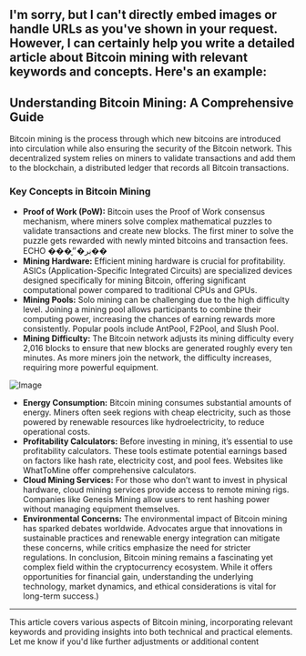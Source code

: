 I'm sorry, but I can't directly embed images or handle URLs as you've shown in your request. However, I can certainly help you write a detailed article about Bitcoin mining with relevant keywords and concepts. Here's an example:
---
## Understanding Bitcoin Mining: A Comprehensive Guide
Bitcoin mining is the process through which new bitcoins are introduced into circulation while also ensuring the security of the Bitcoin network. This decentralized system relies on miners to validate transactions and add them to the blockchain, a distributed ledger that records all Bitcoin transactions.
### Key Concepts in Bitcoin Mining
- **Proof of Work (PoW):** Bitcoin uses the Proof of Work consensus mechanism, where miners solve complex mathematical puzzles to validate transactions and create new blocks. The first miner to solve the puzzle gets rewarded with newly minted bitcoins and transaction fees.
ECHO ���ڹر�״̬��
- **Mining Hardware:** Efficient mining hardware is crucial for profitability. ASICs (Application-Specific Integrated Circuits) are specialized devices designed specifically for mining Bitcoin, offering significant computational power compared to traditional CPUs and GPUs.
- **Mining Pools:** Solo mining can be challenging due to the high difficulty level. Joining a mining pool allows participants to combine their computing power, increasing the chances of earning rewards more consistently. Popular pools include AntPool, F2Pool, and Slush Pool.
- **Mining Difficulty:** The Bitcoin network adjusts its mining difficulty every 2,016 blocks to ensure that new blocks are generated roughly every ten minutes. As more miners join the network, the difficulty increases, requiring more powerful equipment.

![Image](https://github.com/user-attachments/assets/d7419ec9-dc67-403f-bf28-8faea5f1f74f)
- **Energy Consumption:** Bitcoin mining consumes substantial amounts of energy. Miners often seek regions with cheap electricity, such as those powered by renewable resources like hydroelectricity, to reduce operational costs.
- **Profitability Calculators:** Before investing in mining, it’s essential to use profitability calculators. These tools estimate potential earnings based on factors like hash rate, electricity cost, and pool fees. Websites like WhatToMine offer comprehensive calculators.
- **Cloud Mining Services:** For those who don’t want to invest in physical hardware, cloud mining services provide access to remote mining rigs. Companies like Genesis Mining allow users to rent hashing power without managing equipment themselves.
- **Environmental Concerns:** The environmental impact of Bitcoin mining has sparked debates worldwide. Advocates argue that innovations in sustainable practices and renewable energy integration can mitigate these concerns, while critics emphasize the need for stricter regulations.
In conclusion, Bitcoin mining remains a fascinating yet complex field within the cryptocurrency ecosystem. While it offers opportunities for financial gain, understanding the underlying technology, market dynamics, and ethical considerations is vital for long-term success.)
--- 
This article covers various aspects of Bitcoin mining, incorporating relevant keywords and providing insights into both technical and practical elements. Let me know if you'd like further adjustments or additional content
